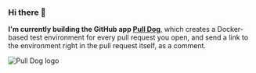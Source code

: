 ### Hi there 👋

**I'm currently building the GitHub app [Pull Dog](https://dogger.io)**, which creates a Docker-based test environment for every pull request you open, and send a link to the environment right in the pull request itself, as a comment.

![Pull Dog logo](https://dogger.io/images/dogger-no-title.svg)

<!--
**ffMathy/ffMathy** is a ✨ _special_ ✨ repository because its `README.md` (this file) appears on your GitHub profile.

Here are some ideas to get you started:

- 🔭 I’m currently working on ...
- 🌱 I’m currently learning ...
- 👯 I’m looking to collaborate on ...
- 🤔 I’m looking for help with ...
- 💬 Ask me about ...
- 📫 How to reach me: ...
- 😄 Pronouns: ...
- ⚡ Fun fact: ...
-->
